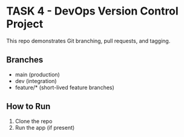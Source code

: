 # TASK 4 - DevOps Version Control Project

This repo demonstrates Git branching, pull requests, and tagging.

## Branches
- main (production)
- dev (integration)
- feature/* (short-lived feature branches)

## How to Run
1. Clone the repo
2. Run the app (if present)
